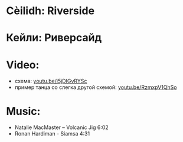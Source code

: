 Cèilidh: Riverside
==================
# Кейли: Риверсайд

Video:
======
- схема: [youtu.be/i5jDIGvRYSc](https://www.youtube.com/watch?v=i5jDIGvRYSc)
- пример танца со слегка другой схемой: [youtu.be/RzmxpV1QhSo](https://www.youtube.com/watch?v=RzmxpV1QhSo)

Music:
======
- Natalie MacMaster – Volcanic Jig 6:02
- Ronan Hardiman - Siamsa 4:31

